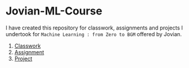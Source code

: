 # Jovian-ML-Course
I have created this repository for classwork, assignments and projects I undertook for `Machine Learning : from Zero to BGM` offered by Jovian.
<br>

1. [Classwork](https://github.com/prasadposture/Jovian-ML-Course/tree/main/Assignments)<br>
2. [Assignment](https://github.com/prasadposture/Jovian-ML-Course/tree/main/Classwork)<br>
3. [Project](https://github.com/prasadposture/Jovian-ML-Course/tree/main/Project)

